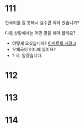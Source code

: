 # 111
한국어를 잘 못해서 실수란 적이 있습니까?

다음 상황에서는 어떤 말을 해야 할까요?
* 어떻게 오셨습니까? <u>아파트를 사려고 </u>
* 우체국이 어디에 있어요? <u></u>
* <u></u>? 네, 알겠습니다.
# 112
# 113
# 114